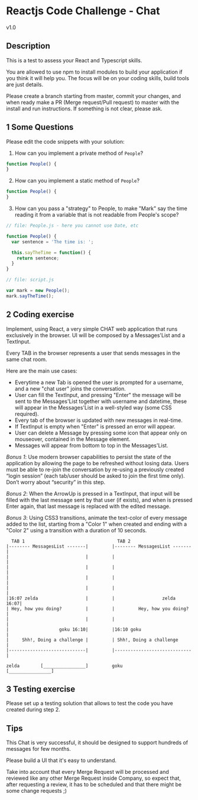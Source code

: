 # Reactjs Code Challenge - Chat

v1.0

## Description

This is a test to assess your React and Typescript skills.

You are allowed to use npm to install modules to build your application if you think it will help you. The focus will be on your coding skills, build tools are just details.

Please create a branch starting from master, commit your changes, and when ready make a PR (Merge request/Pull request) to master with the install and run instructions. If something is not clear, please ask.

## 1 Some Questions

Please edit the code snippets with your solution:

1. How can you implement a private method of `People`?

```js
function People() {
}
```

2. How can you implement a static method of `People`?

```js
function People() {
}
```

3. How can you pass a "strategy" to People, to make "Mark" say the time reading it from a variable that is not readable from People's scope?

```js
// file: People.js - here you cannot use Date, etc

function People() {
  var sentence = 'The time is: ';

  this.sayTheTime = function() {
    return sentence;
  }
}
```

```js
// file: script.js

var mark = new People();
mark.sayTheTime();
```

## 2 Coding exercise

Implement, using React, a very simple CHAT web application that runs exclusively in the browser.
UI will be composed by a Messages'List and a TextInput.

Every TAB in the browser represents a user that sends messages in the same chat room.

Here are the main use cases:

- Everytime a new Tab is opened the user is prompted for a username, and a new "chat user" joins the conversation.
- User can fill the TextInput, and pressing "Enter" the message will be sent to the Messages'List together with username and datetime, these will appear in the Messages'List in a well-styled way (some CSS required).
- Every tab of the browser is updated with new messages in real-time.
- If TextInput is empty when "Enter" is pressed an error will appear.
- User can delete a Message by pressing some icon that appear only on mouseover, contained in the Message element.
- Messages will appear from bottom to top in the Messages'List.

_Bonus 1_: Use modern browser capabilities to persist the state of the application by allowing the page to be refreshed without losing data. Users must be able to re-join the conversation by re-using a previously created “login session” (each tab/user should be asked to join the first time only). Don’t worry about “security” in this step.

_Bonus 2_: When the ArrowUp is pressed in a TextInput, that input will be filled with the last message sent by that user (if exists), and when is pressed Enter again, that last message is replaced with the edited message.

_Bonus 3_: Using CSS3 transitions, animate the text-color of every message added to the list, starting from a "Color 1" when created and ending with a "Color 2" using a transition with a duration of 10 seconds.

```
  TAB 1                                   TAB 2
|-------- MessagesList -------|         |-------- MessagesList -------|
|                             |         |                             |
|                             |         |                             |
|                             |         |                             |
|                             |         |                             |
|16:07 zelda                  |         |                  zelda 16:07|
| Hey, how you doing?         |         |         Hey, how you doing? |
|                             |         |                             |
|                   goku 16:10|         |16:10 goku                   |
|     Shh!, Doing a challenge |         | Shh!, Doing a challenge     |
|-----------------------------|         |-----------------------------|

zelda        [________________]         goku         [________________]
```

## 3 Testing exercise

Please set up a testing solution that allows to test the code you have created during step 2.

## Tips

This Chat is very successful, it should be designed to support hundreds of messages for few months.

Please build a UI that it's easy to understand.

Take into account that every Merge Request will be processed and reviewed like any other Merge Request inside Company, so expect that, after requesting a review, it has to be scheduled and that there might be some change requests ;)
